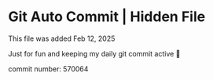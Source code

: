 # Git Auto Commit | Hidden File

This file was added Feb 12, 2025

Just for fun and keeping my daily git commit active 🤪

commit number: 570064
